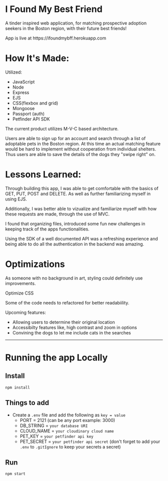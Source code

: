 # I Found My Best Friend
<p> A tinder inspired web application, for matching prospective adoption seekers in the Boston region, with their future best friends! </p>
App is live at https://ifoundmybff.herokuapp.com

<h1>How It's Made:</h1>
<p>Utilized: </p> 
    <ul> 
        <li>JavaScript</li>
        <li>Node</li>
        <li>Express</li>
        <li>EJS</li>
        <li>CSS(flexbox and grid)</li>
        <li>Mongoose</li>
        <li>Passport (auth)</li>
        <li>Petfinder API SDK</li>
    </ul>
<p>The current product utilizes M-V-C based architecture.</p>
<p>Users are able to sign up for an account and search through a list of adoptable pets in the Boston region. At this time an actual matching feature would be hard to implement without cooperation from individual shelters. Thus users are able to save the details of the dogs they "swipe right" on.<p/>


<h1>Lessons Learned:</h1>
<p>Through building this app, I was able to get comfortable with the basics of GET, PUT, POST and DELETE. As well as further familiarizing myself in using EJS.</p>
<p>Additionally, I was better able to vizualize and familiarize myself with how these requests are made, through the use of MVC. </p>
<p>I found that organizing files, introduced some fun new challenges in keeping track of the apps functionalities.</p>
<p>Using the SDK of a well documented API was a refreshing experience and being able to do all the authentication in the backend was amazing.</p>

<h1>Optimizations</h1>
<p>As someone with no background in art, styling could definitely use improvements.</p>
<p>Optimize CSS</p>
<p>Some of the code needs to refactored for better readabiility. </p>
<p>Upcoming features: </p>
    <ul> 
        <li>Allowing users to determine their original location</li>
        <li>Accessibilty features like, high contrast and zoom in options</li>
        <li>Convining the dogs to let me include cats in the searches</li>
    </ul>
    
    
    
---

# Running the app Locally

<h2> Install </h2>

`npm install`


<h2> Things to add </h2>

- Create a `.env` file and add the following as `key = value` 
  - PORT = 2121 (can be any port example: 3000)
  - DB_STRING = `your database URI`
  - CLOUD_NAME = `your cloudinary cloud name`
  - PET_KEY = `your petfinder api key`
  - PET_SECRET = `your petfinder api secret`
(don't forget to add your `.env` to `.gitIgnore` to keep your secrets a secret)

<h2> Run </h2>

`npm start`
